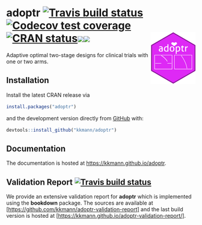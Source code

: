 





# adoptr [![Travis build status](https://travis-ci.org/kkmann/adoptr.svg?branch=master)](https://travis-ci.org/kkmann/adoptr)[![Codecov test coverage](https://codecov.io/gh/kkmann/adoptr/branch/master/graph/badge.svg)](https://codecov.io/gh/kkmann/adoptr?branch=master)[![CRAN status](https://www.r-pkg.org/badges/version/adoptr)](https://cran.r-project.org/package=adoptr)[![](http://cranlogs.r-pkg.org/badges/last-month/adoptr?color=green)](https://cran.r-project.org/package=adoptr)[![](http://cranlogs.r-pkg.org/badges/grand-total/adoptr?color=green)](https://cran.r-project.org/package=adoptr)<a href='https://github.com/kkmann/adoptr'><img src='man/figures/logo.png' align="right" height="139" /></a>


Adaptive optimal two-stage designs for clinical trials with one or two arms.



## Installation

Install the latest CRAN release via

```r
install.packages("adoptr")
```

and the development version directly from [GitHub](https://github.com/) with:

```r
devtools::install_github("kkmann/adoptr")
```



## Documentation

The documentation is hosted at https://kkmann.github.io/adoptr.



## Validation Report [![Travis build status](https://travis-ci.com/kkmann/adoptr-validation-report.svg?branch=master)](https://travis-ci.org/kkmann/adoptr-validation-report)

We provide an extensive validation report for **adoptr** which is implemented 
using the **bookdown** package.
The sources are available at [https://github.com/kkmann/adoptr-validation-report] and
the last build version is hosted at [https://kkmann.github.io/adoptr-validation-report/].
